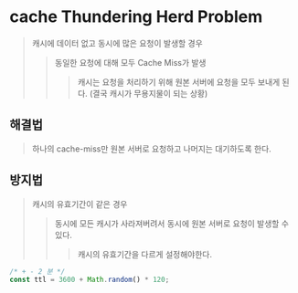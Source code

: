 # cache Thundering Herd Problem

> 캐시에 데이터 없고 동시에 많은 요청이 발생할 경우
>
> > 동일한 요청에 대해 모두 Cache Miss가 발생
> >
> > > 캐시는 요청을 처리하기 위해 원본 서버에 요청을 모두 보내게 된다. (결국 캐시가 무용지물이 되는 상황)

## 해결법

> 하나의 cache-miss만 원본 서버로 요청하고 나머지는 대기하도록 한다.

## 방지법

> 캐시의 유효기간이 같은 경우
>
> > 동시에 모든 캐시가 사라져버려서 동시에 원본 서버로 요청이 발생할 수 있다.
> >
> > > 캐시의 유효기간을 다르게 설정해야한다.

```js
/* + - 2 분 */
const ttl = 3600 + Math.random() * 120;
```
